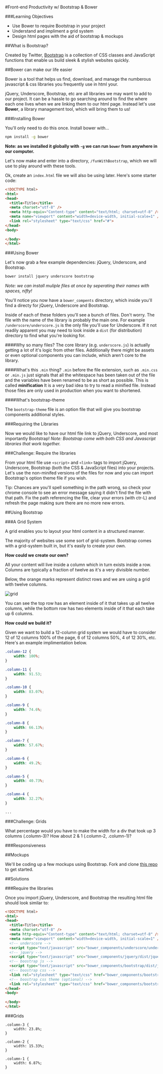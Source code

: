 #Front-end Productivity w/ Bootstrap & Bower

###Learning Objectives

* Use Bower to require Bootstrap in your project
* Understand and impliment a grid system
* Design html pages with the aid of bootstrap & mockups

##What is Bootstrap?

Created by Twitter, [Bootstrap](http://getbootstrap.com/) is a collection of CSS classes and JavaScript functions that enable us build sleek & stylish websites quickly.

##Bower can make our life easier

Bower is a tool that helps us find, download, and manage the numberous javascript & css libraries you frequently use in html your. 

jQuery, Underscore, Bootstrap, etc are all libraries we may want to add to our project. It can be a hassle to go searching around to find the where each one lives when we are linking them to our html page. Instead let's use **Bower**, a library management tool, which will bring them to us!

###Installing Bower

You'll only need to do this once. Install bower with...

```bash
npm install -g bower
```

**Note: as we installed it globally with `-g` we can run `bower` from anywhere in our computer.**

Let's now make and enter into a directory, `/funWithBootstrap`, which we will use to play around with these tools.

Ok, create an `index.html` file we will also be using later. Here's some starter code:

```html
<!DOCTYPE html>
<html>
<head>
  <title>Title</title>
  <meta charset="utf-8" />
  <meta http-equiv="Content-type" content="text/html; charset=utf-8" />
  <meta name="viewport" content="width=device-width, initial-scale=1" />
  <link rel="stylesheet" type="text/css" href="#">
</head>
<body>
  
</body>
</html>
```

###Using Bower

Let's now grab a few example dependencies: jQuery, Underscore, and Bootstrap.

```bash
bower install jquery underscore bootstrap
```

*Note: we can install muliple files at once by seperating their names with spaces, nifty!*

You'll notice you now have a `bower_compents` directory, which inside you'll find a directy for jQuery, Underscore and Bootstrap.

Inside of each of these folders you'll see a bunch of files. Don't worry. The file with the name of the library is probably the main one. For example `/underscore/underscore.js` is the only file you'll use for Underscore. If it not readily apparent you may need to look inside a `dist` (for distribution) directory to find what you're looking for.

####Why so many files?
The core library (e.g. `underscore.js`) is actually getting a lot of it's logic from other files. Additionally there might be assets or even optional components you can include, which aren't core to the library.

####What's this `.min` thing?
`.min` before the file extension, such as `.min.css` or `.min.js` just signals that all the whitespace has been taken out of the file and the variables have been renamed to be as short as possible. This is called **minification** It is a very bad idea to try to read a minified file. Instead those files are only used in production when you want to shortened.

####What's bootstrap-theme

The `bootstrap-theme` file is an option file that will give you bootstrap components additional styles.


###Requiring the Libraries

Now we would like to have our html file link to jQuery, Underscore, and most importantly Bootstrap! *Note: Bootstrap come with both CSS and Javascript libraries that work together.*

###Challenge: Require the libraries

From your html file use `<script>` and `<link>` tags to import jQuery, Underscore, Bootstrap (both the CSS & JavaScript files) into your projects. Let's use the non-minifed versions of the files for now and you can import Bootstrap's option theme file if you wish.

Tip: Chances are you'll spell something in the path wrong, so check your chrome console to see an error message saying it didn't find the file with that path. Fix the path referencing the file, clear your errors (with ctr-L) and refresh the page making sure there are no more new errors.


##Using Bootstrap

###A Grid System

A grid enables you to layout your html content in a structured manner.

The majority of websites use some sort of grid-system. Bootstrap comes with a grid-system built in, but it's easily to create your own.

**How could we create our own?**

All your content will live inside a column which in turn exists inside a row. Columns are typically a fraction of twelve as it's a very divisible number. 

Below, the orange marks represent distinct rows and we are using a grid with twelve columns.

![grid](imgs/grid.png)

You can see the top row has an element inside of it that takes up all twelve columns, while the bottom row has two elements inside of it that each take up 6 columns.

**How could we build it?** 

Given we want to build a 12-column grid system we would have to consider 12 of 12 columns 100% of the page, 6 of 12 columns 50%, 4 of 12 30%, etc. Here's an example implimentation below.

```css
.column-12 {
    width: 100%;
}

.column-11 {
    width: 91.53;
}

.column-10 {
    width: 83.07%;
}

.column-9 {
    width: 74.6%;
}

.column-8 {
    width: 66.13%;
}

.column-7 {
    width: 57.67%;
}

.column-6 {
    width: 49.2%;
}

.column-5 {
    width: 40.73%;
}

.column-4 {
    width: 32.27%;
}

...
```

###Challenge: Grids

What percentage would you have to make the width for a div that took up 3 columns (.column-3)? How about 2 & 1 (.column-2, .column-1)?

###Responsiveness


##Mockups

We'll be coding up a few mockups using Bootstrap. Fork and clone [this repo](https://github.com/sf-wdi-21/bootstrap_mockups) to get started.

##Solutions

###Require the libraries

Once you import jQuery, Underscore, and Bootstrap the resulting html file should look similar to:

```html
<!DOCTYPE html>
<html>
<head>
  <title>Title</title>
  <meta charset="utf-8" />
  <meta http-equiv="Content-type" content="text/html; charset=utf-8" />
  <meta name="viewport" content="width=device-width, initial-scale=1" />
  <!-- underscore -->
  <script type="text/javascript" src="bower_components/underscore/underscore.js"></script>
  <!-- jquery -->
  <script type="text/javascript" src="bower_components/jquery/dist/jquery.js"></script>
  <!-- boostrap js -->
  <script type="text/javascript" src="bower_components/bootstrap/dist/js/bootstrap.js"></script>
  <!-- boostrap css -->
  <link rel="stylesheet" type="text/css" href="bower_components/bootstrap/dist/css/bootstrap.css">
  <!-- boostrap css theme (optional) -->
  <link rel="stylesheet" type="text/css" href="bower_components/bootstrap/dist/css/bootstrap-theme.css">
</head>
<body>
  
</body>
</html>
```

###Grids

```
.column-3 {
    width: 23.8%;
}

.column-2 {
    width: 15.33%;
}

.column-1 {
    width: 6.87%;
}
```



















